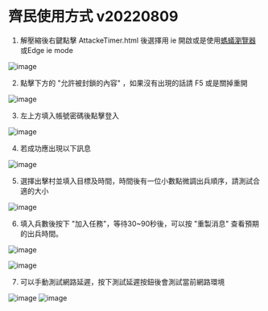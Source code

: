 # 齊民使用方式 v20220809

1. 解壓縮後右鍵點擊 AttackeTimer.html 後選擇用 ie 開啟或是使用[螞蟻瀏覽器](https://www.myie9.com/fanti.htm)或Edge ie mode

![image](https://user-images.githubusercontent.com/5218535/183647727-c44e6b24-d340-4161-80f6-1ce9daa6680f.png)

2. 點擊下方的 "允許被封鎖的內容" ，如果沒有出現的話請 F5 或是關掉重開

![image](https://user-images.githubusercontent.com/5218535/183647987-7a99b6a6-9dd5-4536-91aa-171aa384ee2a.png)

3. 左上方填入帳號密碼後點擊登入

![image](https://user-images.githubusercontent.com/5218535/183648131-e24935dd-02ad-4dc4-868b-3d37b0500077.png)

4. 若成功應出現以下訊息

![image](https://user-images.githubusercontent.com/5218535/183648254-9afd9059-f76f-4daa-808f-30832eff8779.png)

5. 選擇出擊村並填入目標及時間，時間後有一位小數點微調出兵順序，請測試合適的大小

![image](https://user-images.githubusercontent.com/5218535/183648572-c301c689-f107-458b-9939-8b6a0a95fe29.png)

6. 填入兵數後按下 "加入任務"，等待30~90秒後，可以按 "重製消息" 查看預期的出兵時間。

![image](https://user-images.githubusercontent.com/5218535/183651890-9c6342fc-5df0-4bb9-8d11-0ff15d8d3b1f.png)

![image](https://user-images.githubusercontent.com/5218535/183651927-6361ad3b-0f19-4b0d-a8d4-a97e53a9eabf.png)



7. 可以手動測試網路延遲，按下測試延遲按鈕後會測試當前網路環境

![image](https://user-images.githubusercontent.com/5218535/183649142-78dac9bd-b77a-4c92-aaad-41b933d8ac98.png)
![image](https://user-images.githubusercontent.com/5218535/183649114-29e86949-053d-464d-b3bf-e82176adc30e.png)


